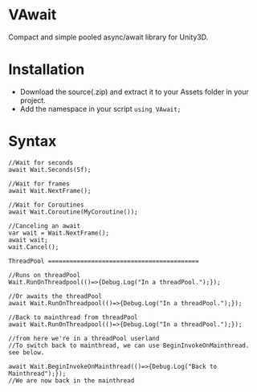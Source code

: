# VAwait
 Compact and simple pooled async/await library for Unity3D.  
# Installation  
- Download the source(.zip) and extract it to your Assets folder in your project.
- Add the namespace in your script `using VAwait;`  
# Syntax  
```
//Wait for seconds
await Wait.Seconds(5f);

//Wait for frames
await Wait.NextFrame();

//Wait for Coroutines
await Wait.Coroutine(MyCoroutine());

//Canceling an await
var wait = Wait.NextFrame();
await wait;
wait.Cancel();

ThreadPool ==========================================

//Runs on threadPool
Wait.RunOnThreadpool(()=>{Debug.Log("In a threadPool.");});

//Or awaits the threadPool
await Wait.RunOnThreadpool(()=>{Debug.Log("In a threadPool.");});

//Back to mainthread from threadPool
await Wait.RunOnThreadpool(()=>{Debug.Log("In a threadPool.");});

//from here we're in a threadPool userland
//To switch back to mainthread, we can use BeginInvokeOnMainthread. see below.

await Wait.BeginInvokeOnMainthread(()=>{Debug.Log("Back to Mainthread");});
//We are now back in the mainthread

```
